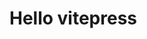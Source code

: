 <!--
 * @Description: 
 * @Author: 沈健
 * @Date: 2022-06-27 17:47:16
 * @LastEditors: 沈健
 * @LastEditTime: 2022-06-27 17:49:00
-->
# Hello vitepress  
